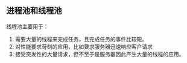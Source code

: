 ## 进程池和线程池

线程池主要用于：
1. 需要大量的线程来完成任务，且完成任务的事件比较短。
2. 对性能要求苛刻的应用，比如要求服务器迅速响应客户请求
3. 接受突发性的大量请求，但不至于是服务器因此产生大量的线程的应用。